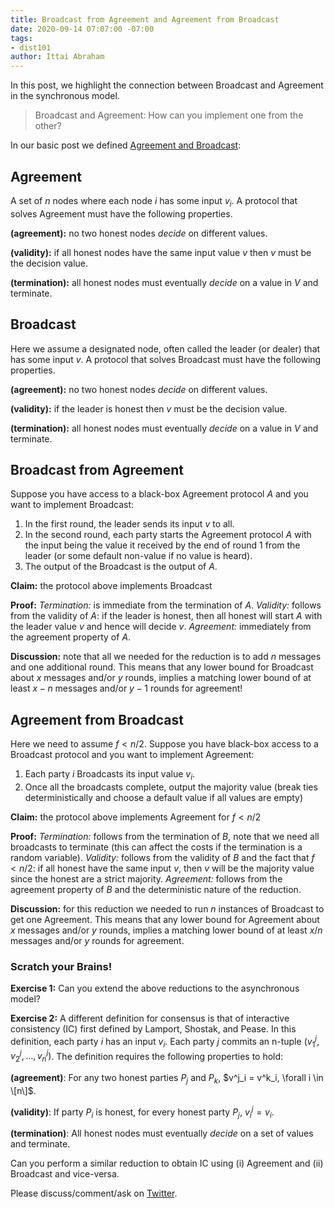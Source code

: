 ```yaml
---
title: Broadcast from Agreement and Agreement from Broadcast
date: 2020-09-14 07:07:00 -07:00
tags:
- dist101
author: Ittai Abraham
---
```


In this post, we highlight the connection between Broadcast and Agreement in the synchronous model. 
> Broadcast and Agreement: How can you implement one from the other?

In our basic post we defined [Agreement and Broadcast](https://decentralizedthoughts.github.io/2019-06-27-defining-consensus/):

## Agreement
A set of $n$ nodes where each node $i$ has some input $v_i$. A protocol that solves Agreement must have the following properties.

**(agreement):** no two honest nodes *decide* on different values.

**(validity):** if all honest nodes have the same input value $v$ then $v$ must be the decision value.

**(termination):** all honest nodes must eventually *decide* on a value in $V$ and terminate.

## Broadcast
Here we assume a designated node, often called the leader (or dealer) that has some input $v$. A protocol that solves Broadcast must have the following properties.

**(agreement):** no two honest nodes *decide* on different values.

**(validity):** if the leader is honest then $v$ must be the decision value.

**(termination):** all honest nodes must eventually *decide* on a value in $V$ and terminate.

## Broadcast from Agreement

Suppose you have access to a black-box Agreement protocol $A$ and you want to implement Broadcast:
1. In the first round, the leader sends its input $v$ to all.
2. In the second round, each party starts the Agreement protocol $A$ with the input being the value it received by the end of round 1 from the leader (or some default non-value if no value is heard).
3. The output of the Broadcast is the output of $A$.



**Claim:** the protocol above implements Broadcast

**Proof:** *Termination:* is immediate from the termination of $A$. *Validity:* follows from the validity of $A$: if the leader is honest, then all honest will start $A$ with the leader value $v$ and hence will decide $v$. *Agreement:* immediately from the agreement property of $A$.

**Discussion:** note that all we needed for the reduction is to add $n$ messages and one additional round. This means that any lower bound for Broadcast about $x$ messages and/or $y$ rounds, implies a matching lower bound of at least $x-n$ messages and/or $y-1$ rounds for agreement!

## Agreement from Broadcast

Here we need to assume $f<n/2$. Suppose you have black-box access to a Broadcast protocol and you want to implement Agreement:
1. Each party $i$ Broadcasts its input value $v_i$.
2. Once all the broadcasts complete, output the majority value (break ties deterministically and choose a default value if all values are empty)

**Claim:** the protocol above implements Agreement for $f<n/2$

**Proof:** *Termination:* follows from the termination of $B$, note that we need all broadcasts to terminate (this can affect the costs if the termination is a random variable). *Validity:* follows from the validity of $B$ and the fact that $f<n/2$: if all honest have the same input $v$, then $v$ will be the majority value since the honest are a strict majority. *Agreement:* follows from the agreement property of $B$ and the deterministic nature of the reduction.


**Discussion:** for this reduction we needed to run $n$ instances of Broadcast to get one Agreement. This means that any lower bound for Agreement about $x$ messages and/or $y$ rounds, implies a matching lower bound of at least $x/n$ messages and/or $y$ rounds for agreement.

### Scratch your Brains!
**Exercise 1:** Can you extend the above reductions to the asynchronous model?

**Exercise 2:** A different definition for consensus is that of interactive consistency (IC) first defined by Lamport, Shostak, and Pease. In this definition, each party $i$ has an input $v_i$. Each party $j$ commits an n-tuple $(v_1^{j}, v^j_2, \ldots, v^j_n)$. The definition requires the following properties to hold:

**(agreement)**: For any two honest parties $P_j$ and $P_k$, $v^j_i = v^k_i, \forall i \in \[n\]$.

**(validity)**: If party $P_i$ is honest, for every honest party $P_j$, $v^j_i = v_i$.

**(termination)**: All honest nodes must eventually *decide* on a set of values and terminate.

Can you perform a similar reduction to obtain IC using (i) Agreement and (ii) Broadcast and vice-versa.

Please discuss/comment/ask on [Twitter]().

